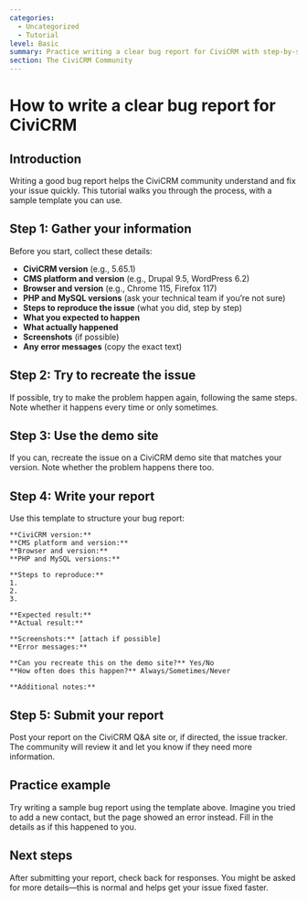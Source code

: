 ```yaml
---
categories:
  - Uncategorized
  - Tutorial
level: Basic
summary: Practice writing a clear bug report for CiviCRM with step-by-step guidance and a sample template.
section: The CiviCRM Community
---
```


# How to write a clear bug report for CiviCRM

## Introduction

Writing a good bug report helps the CiviCRM community understand and fix your issue quickly. This tutorial walks you through the process, with a sample template you can use.

## Step 1: Gather your information

Before you start, collect these details:

- **CiviCRM version** (e.g., 5.65.1)
- **CMS platform and version** (e.g., Drupal 9.5, WordPress 6.2)
- **Browser and version** (e.g., Chrome 115, Firefox 117)
- **PHP and MySQL versions** (ask your technical team if you’re not sure)
- **Steps to reproduce the issue** (what you did, step by step)
- **What you expected to happen**
- **What actually happened**
- **Screenshots** (if possible)
- **Any error messages** (copy the exact text)

## Step 2: Try to recreate the issue

If possible, try to make the problem happen again, following the same steps. Note whether it happens every time or only sometimes.

## Step 3: Use the demo site

If you can, recreate the issue on a CiviCRM demo site that matches your version. Note whether the problem happens there too.

## Step 4: Write your report

Use this template to structure your bug report:

```
**CiviCRM version:**  
**CMS platform and version:**  
**Browser and version:**  
**PHP and MySQL versions:**  

**Steps to reproduce:**  
1.  
2.  
3.  

**Expected result:**  
**Actual result:**  

**Screenshots:** [attach if possible]  
**Error messages:**  

**Can you recreate this on the demo site?** Yes/No  
**How often does this happen?** Always/Sometimes/Never  

**Additional notes:**  
```

## Step 5: Submit your report

Post your report on the CiviCRM Q&A site or, if directed, the issue tracker. The community will review it and let you know if they need more information.

## Practice example

Try writing a sample bug report using the template above. Imagine you tried to add a new contact, but the page showed an error instead. Fill in the details as if this happened to you.

## Next steps

After submitting your report, check back for responses. You might be asked for more details—this is normal and helps get your issue fixed faster.
